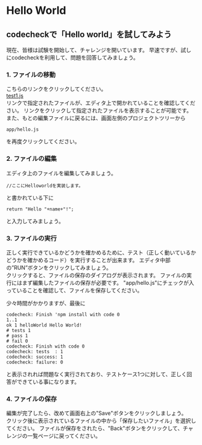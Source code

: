# Hello World
## codecheckで「Hello world」を試してみよう

現在、皆様は試験を開始して、チャレンジを開いています。
早速ですが、試しにcodecheckを利用して、問題を回答してみましょう。

### 1. ファイルの移動
こちらのリンクをクリックしてください。  
[test1.js](test/test1.js)  
リンクで指定されたファイルが、エディタ上で開かれていることを確認してください。
リンクをクリックして指定されたファイルを表示することが可能です。
また、もとの編集ファイルに戻るには、画面左側のプロジェクトツリーから
```
app/hello.js
```
を再度クリックしてください。


### 2. ファイルの編集
エディタ上のファイルを編集してみましょう。  
```
//ここにHelloworldを実装します。
```
と書かれている下に
```
return "Hello "+name+"!";
```
と入力してみましょう。

### 3. ファイルの実行
正しく実行できているかどうかを確かめるために、テスト（正しく動いているかどうかを確かめるコード）を実行することが出来ます。
エディタ中部の”RUN”ボタンをクリックしてみましょう。  
クリックすると、ファイルの保存のダイアログが表示されます。 ファイルの実行にはまず編集したファイルの保存が必要です。
"app/hello.js"にチェックが入っていることを確認して、ファイルを保存してください。

少々時間がかかりますが、最後に
```
codecheck: Finish 'npm install with code 0
1..1
ok 1 helloWorld Hello World!
# tests 1
# pass 1
# fail 0
codecheck: Finish with code 0
codecheck: tests  : 1
codecheck: success: 1
codecheck: failure: 0
```
と表示されれば問題なく実行されており、テストケース1つに対して、正しく回答ができている事になります。

### 4. ファイルの保存
編集が完了したら、改めて画面右上の"Save"ボタンをクリックしましょう。  
クリック後に表示されているファイルの中から「保存したいファイル」を選択してください。
ファイルが保存をされたら、"Back"ボタンをクリックして、チャレンジの一覧ページに戻ってください。
